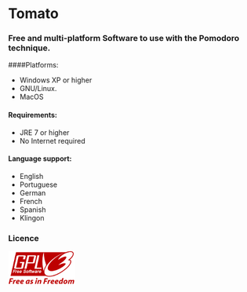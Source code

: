 # Tomato

### Free and multi-platform Software to use with the Pomodoro technique.

####Platforms:
- Windows XP or higher
- GNU/Linux.
- MacOS
#### Requirements:
- JRE 7 or higher
- No Internet required

#### Language support:
- English
- Portuguese
- German
- French
- Spanish
- Klingon
### Licence
![GPLv3](gplv3-with-text-136x68.png) 

